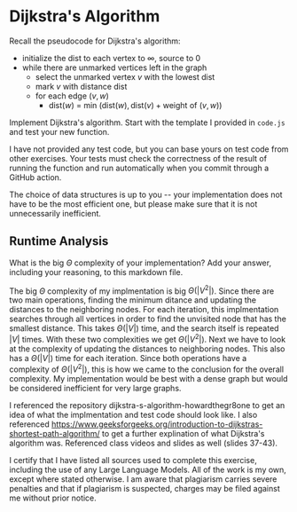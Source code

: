 # Dijkstra's Algorithm

Recall the pseudocode for Dijkstra's algorithm:
- initialize the dist to each vertex to $\infty$, source to 0
- while there are unmarked vertices left in the graph
    - select the unmarked vertex $v$ with the lowest dist
    - mark $v$ with distance dist
    - for each edge $(v,w)$
        - dist($w$) = min $\left(\textrm{dist}(w), \textrm{dist}(v) + \textrm{weight of }(v, w)\right)$

Implement Dijkstra's algorithm. Start with the template I provided in `code.js`
and test your new function.

I have not provided any test code, but you can base yours on test code from
other exercises. Your tests must check the correctness of the result of running
the function and run automatically when you commit through a GitHub action.

The choice of data structures is up to you -- your implementation does not have
to be the most efficient one, but please make sure that it is not unnecessarily
inefficient.

## Runtime Analysis

What is the big $\Theta$ complexity of your implementation? Add your
answer, including your reasoning, to this markdown file.

The big $\Theta$ complexity of my implmentation is big $\Theta(|V^2|)$. Since there are two main operations, finding the minimum ditance and updating the distances to the neighboring nodes. For each iteration, this implmentation searches through all vertices in order to find the unvisited node that has the smallest distance. This takes $\Theta (|V|)$ time, and the search itself is repeated $|V|$ times. With these two complexities we get $\Theta(|V^2|)$. Next we have to look at the complexity of updating the distances to neighboring nodes. This also has a $\Theta (|V|)$ time for each iteration. Since both operations have a complexity of $\Theta (|V^2|)$, this is how we came to the conclusion for the overall complexity. My implementation would be best with a dense graph but would be considered inefficient for very large graphs. 

I referenced the repository dijkstra-s-algorithm-howardthegr8one to get an idea of what the implmentation and test code should look like. I also referenced https://www.geeksforgeeks.org/introduction-to-dijkstras-shortest-path-algorithm/ to get a further explination of what Dijkstra's algorithm was. Referenced class videos and slides as well (slides 37-43). 

I certify that I have listed all sources used to complete this exercise, including the use
of any Large Language Models. All of the work is my own, except where stated
otherwise. I am aware that plagiarism carries severe penalties and that if plagiarism is
suspected, charges may be filed against me without prior notice.
